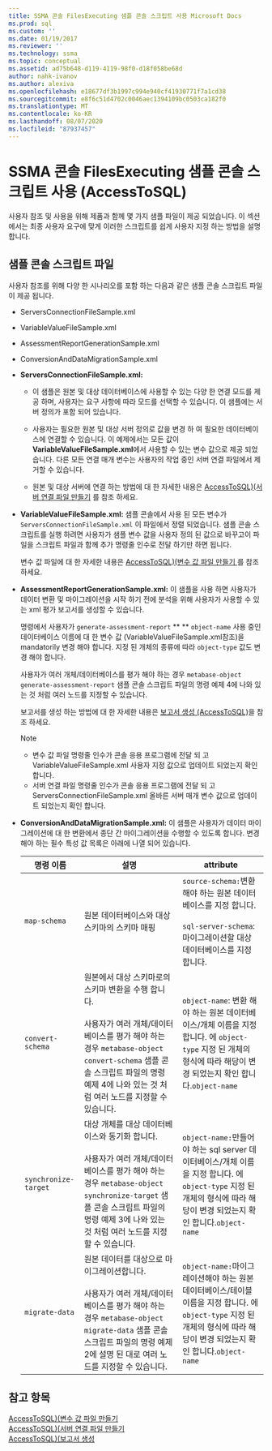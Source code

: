 ```yaml
---
title: SSMA 콘솔 FilesExecuting 샘플 콘솔 스크립트 사용 Microsoft Docs
ms.prod: sql
ms.custom: ''
ms.date: 01/19/2017
ms.reviewer: ''
ms.technology: ssma
ms.topic: conceptual
ms.assetid: ad75b648-d119-4119-98f0-d18f058be68d
author: nahk-ivanov
ms.author: alexiva
ms.openlocfilehash: e18677df3b1997c994e940cf41930771f7a1cd38
ms.sourcegitcommit: e8f6c51d4702c0046aec1394109bc0503ca182f0
ms.translationtype: MT
ms.contentlocale: ko-KR
ms.lasthandoff: 08/07/2020
ms.locfileid: "87937457"
---
```

# <a name="working-with-the-sample-console-script-filesexecuting-the-ssma-console-accesstosql"></a>SSMA 콘솔 FilesExecuting 샘플 콘솔 스크립트 사용 (AccessToSQL)
사용자 참조 및 사용을 위해 제품과 함께 몇 가지 샘플 파일이 제공 되었습니다. 이 섹션에서는 최종 사용자 요구에 맞게 이러한 스크립트를 쉽게 사용자 지정 하는 방법을 설명 합니다.  
  
## <a name="sample-console-script-files"></a>샘플 콘솔 스크립트 파일  
사용자 참조를 위해 다양 한 시나리오를 포함 하는 다음과 같은 샘플 콘솔 스크립트 파일이 제공 됩니다.  
  
-   ServersConnectionFileSample.xml  
  
-   VariableValueFileSample.xml  
  
-   AssessmentReportGenerationSample.xml  
  
-   ConversionAndDataMigrationSample.xml  
  
-   **ServersConnectionFileSample.xml:**  
  
    -   이 샘플은 원본 및 대상 데이터베이스에 사용할 수 있는 다양 한 연결 모드를 제공 하며, 사용자는 요구 사항에 따라 모드를 선택할 수 있습니다. 이 샘플에는 서버 정의가 포함 되어 있습니다.  
  
    -   사용자는 필요한 원본 및 대상 서버 정의로 값을 변경 하 여 필요한 데이터베이스에 연결할 수 있습니다. 이 예제에서는 모든 값이 **VariableValueFileSample.xml**에서 사용할 수 있는 변수 값으로 제공 되었습니다. 다른 모든 연결 매개 변수는 사용자의 작업 중인 서버 연결 파일에서 제거할 수 있습니다.  
  
    -   원본 및 대상 서버에 연결 하는 방법에 대 한 자세한 내용은 [AccessToSQL&#41;&#40;서버 연결 파일 만들기](../../ssma/access/creating-the-server-connection-files-accesstosql.md) 를 참조 하세요.  
  
-   **VariableValueFileSample.xml:** 샘플 콘솔에서 사용 된 모든 변수가 `ServersConnectionFileSample.xml` 이 파일에서 정렬 되었습니다. 샘플 콘솔 스크립트를 실행 하려면 사용자가 샘플 변수 값을 사용자 정의 된 값으로 바꾸고이 파일을 스크립트 파일과 함께 추가 명령줄 인수로 전달 하기만 하면 됩니다.  
  
    변수 값 파일에 대 한 자세한 내용은 [AccessToSQL&#41;&#40;변수 값 파일 만들기 ](../../ssma/access/creating-variable-value-files-accesstosql.md)를 참조 하세요.  
  
-   **AssessmentReportGenerationSample.xml:** 이 샘플을 사용 하면 사용자가 데이터 변환 및 마이그레이션을 시작 하기 전에 분석을 위해 사용자가 사용할 수 있는 xml 평가 보고서를 생성할 수 있습니다.  
  
    명령에서 사용자가 `generate-assessment-report` ** ** `object-name` 사용 중인 데이터베이스 이름에 대 한 변수 값 (VariableValueFileSample.xml참조)을 mandatorily 변경 해야 합니다. 지정 된 개체의 종류에 따라 `object-type` 값도 변경 해야 합니다.  
  
    사용자가 여러 개체/데이터베이스를 평가 해야 하는 경우 `metabase-object` `generate-assessment-report` 샘플 콘솔 스크립트 파일의 명령 예제 4에 나와 있는 것 처럼 여러 노드를 지정할 수 있습니다.  
  
    보고서를 생성 하는 방법에 대 한 자세한 내용은 [보고서 생성 &#40;AccessToSQL&#41;](../../ssma/access/generating-reports-accesstosql.md)을 참조 하세요.  
  
    > [!NOTE]  
    > -   변수 값 파일 명령줄 인수가 콘솔 응용 프로그램에 전달 되 고 VariableValueFileSample.xml 사용자 지정 값으로 업데이트 되었는지 확인 합니다.  
    > -   서버 연결 파일 명령줄 인수가 콘솔 응용 프로그램에 전달 되 고 ServersConnectionFileSample.xml 올바른 서버 매개 변수 값으로 업데이트 되었는지 확인 합니다.  
  
-   **ConversionAndDataMigrationSample.xml:** 이 샘플은 사용자가 데이터 마이그레이션에 대 한 변환에서 종단 간 마이그레이션을 수행할 수 있도록 합니다. 변경 해야 하는 필수 특성 값 목록은 아래에 나열 되어 있습니다.  
  
    |명령 이름|설명|attribute|  
    |----------------|---------------|-------------|  
    |`map-schema`|원본 데이터베이스와 대상 스키마의 스키마 매핑|`source-schema:`변환 해야 하는 원본 데이터베이스를 지정 합니다.<br /><br />`sql-server-schema`: 마이그레이션할 대상 데이터베이스를 지정 합니다.|  
    |`convert-schema`|원본에서 대상 스키마로의 스키마 변환을 수행 합니다.<br /><br />사용자가 여러 개체/데이터베이스를 평가 해야 하는 경우 `metabase-object` `convert-schema` 샘플 콘솔 스크립트 파일의 명령 예제 4에 나와 있는 것 처럼 여러 노드를 지정할 수 있습니다.|`object-name`: 변환 해야 하는 원본 데이터베이스/개체 이름을 지정 합니다. 에 `object-type` 지정 된 개체의 형식에 따라 해당이 변경 되었는지 확인 합니다.`object-name`|  
    |`synchronize-target`|대상 개체를 대상 데이터베이스와 동기화 합니다.<br /><br />사용자가 여러 개체/데이터베이스를 평가 해야 하는 경우 `metabase-object` `synchronize-target` 샘플 콘솔 스크립트 파일의 명령 예제 3에 나와 있는 것 처럼 여러 노드를 지정할 수 있습니다.|`object-name:`만들어야 하는 sql server 데이터베이스/개체 이름을 지정 합니다. 에 `object-type` 지정 된 개체의 형식에 따라 해당이 변경 되었는지 확인 합니다.`object-name`|  
    |`migrate-data`|원본 데이터를 대상으로 마이그레이션합니다.<br /><br />사용자가 여러 개체/데이터베이스를 평가 해야 하는 경우 `metabase-object` `migrate-data` 샘플 콘솔 스크립트 파일의 명령 예제 2에 설명 된 대로 여러 노드를 지정할 수 있습니다.|`object-name:`마이그레이션해야 하는 원본 데이터베이스/테이블 이름을 지정 합니다. 에 `object-type` 지정 된 개체의 형식에 따라 해당이 변경 되었는지 확인 합니다.`object-name`|  
  
## <a name="see-also"></a>참고 항목  
[AccessToSQL&#41;&#40;변수 값 파일 만들기](../../ssma/access/creating-variable-value-files-accesstosql.md)  
[AccessToSQL&#41;&#40;서버 연결 파일 만들기](../../ssma/access/creating-the-server-connection-files-accesstosql.md)  
[AccessToSQL&#41;&#40;보고서 생성](../../ssma/access/generating-reports-accesstosql.md)  
  

